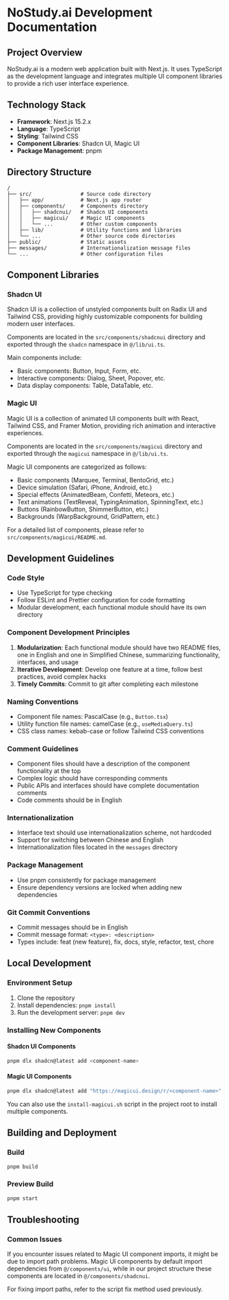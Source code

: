 # NoStudy.ai Development Documentation

## Project Overview

NoStudy.ai is a modern web application built with Next.js. It uses TypeScript as the development language and integrates multiple UI component libraries to provide a rich user interface experience.

## Technology Stack

- **Framework**: Next.js 15.2.x
- **Language**: TypeScript
- **Styling**: Tailwind CSS
- **Component Libraries**: Shadcn UI, Magic UI
- **Package Management**: pnpm

## Directory Structure

```
/
├── src/                # Source code directory
│   ├── app/            # Next.js app router
│   ├── components/     # Components directory
│   │   ├── shadcnui/   # Shadcn UI components
│   │   ├── magicui/    # Magic UI components
│   │   └── ...         # Other custom components
│   ├── lib/            # Utility functions and libraries
│   └── ...             # Other source code directories
├── public/             # Static assets
├── messages/           # Internationalization message files
└── ...                 # Other configuration files
```

## Component Libraries

### Shadcn UI

Shadcn UI is a collection of unstyled components built on Radix UI and Tailwind CSS, providing highly customizable components for building modern user interfaces.

Components are located in the `src/components/shadcnui` directory and exported through the `shadcn` namespace in `@/lib/ui.ts`.

Main components include:
- Basic components: Button, Input, Form, etc.
- Interactive components: Dialog, Sheet, Popover, etc.
- Data display components: Table, DataTable, etc.

### Magic UI

Magic UI is a collection of animated UI components built with React, Tailwind CSS, and Framer Motion, providing rich animation and interactive experiences.

Components are located in the `src/components/magicui` directory and exported through the `magicui` namespace in `@/lib/ui.ts`.

Magic UI components are categorized as follows:
- Basic components (Marquee, Terminal, BentoGrid, etc.)
- Device simulation (Safari, iPhone, Android, etc.)
- Special effects (AnimatedBeam, Confetti, Meteors, etc.)
- Text animations (TextReveal, TypingAnimation, SpinningText, etc.)
- Buttons (RainbowButton, ShimmerButton, etc.)
- Backgrounds (WarpBackground, GridPattern, etc.)

For a detailed list of components, please refer to `src/components/magicui/README.md`.

## Development Guidelines

### Code Style

- Use TypeScript for type checking
- Follow ESLint and Prettier configuration for code formatting
- Modular development, each functional module should have its own directory

### Component Development Principles

1. **Modularization**: Each functional module should have two README files, one in English and one in Simplified Chinese, summarizing functionality, interfaces, and usage
2. **Iterative Development**: Develop one feature at a time, follow best practices, avoid complex hacks
3. **Timely Commits**: Commit to git after completing each milestone

### Naming Conventions

- Component file names: PascalCase (e.g., `Button.tsx`)
- Utility function file names: camelCase (e.g., `useMediaQuery.ts`)
- CSS class names: kebab-case or follow Tailwind CSS conventions

### Comment Guidelines

- Component files should have a description of the component functionality at the top
- Complex logic should have corresponding comments
- Public APIs and interfaces should have complete documentation comments
- Code comments should be in English

### Internationalization

- Interface text should use internationalization scheme, not hardcoded
- Support for switching between Chinese and English
- Internationalization files located in the `messages` directory

### Package Management

- Use pnpm consistently for package management
- Ensure dependency versions are locked when adding new dependencies

### Git Commit Conventions

- Commit messages should be in English
- Commit message format: `<type>: <description>`
- Types include: feat (new feature), fix, docs, style, refactor, test, chore

## Local Development

### Environment Setup

1. Clone the repository
2. Install dependencies: `pnpm install`
3. Run the development server: `pnpm dev`

### Installing New Components

#### Shadcn UI Components

```bash
pnpm dlx shadcn@latest add <component-name>
```

#### Magic UI Components

```bash
pnpm dlx shadcn@latest add "https://magicui.design/r/<component-name>" --yes --overwrite
```

You can also use the `install-magicui.sh` script in the project root to install multiple components.

## Building and Deployment

### Build

```bash
pnpm build
```

### Preview Build

```bash
pnpm start
```

## Troubleshooting

### Common Issues

If you encounter issues related to Magic UI component imports, it might be due to import path problems. Magic UI components by default import dependencies from `@/components/ui`, while in our project structure these components are located in `@/components/shadcnui`.

For fixing import paths, refer to the script fix method used previously. 